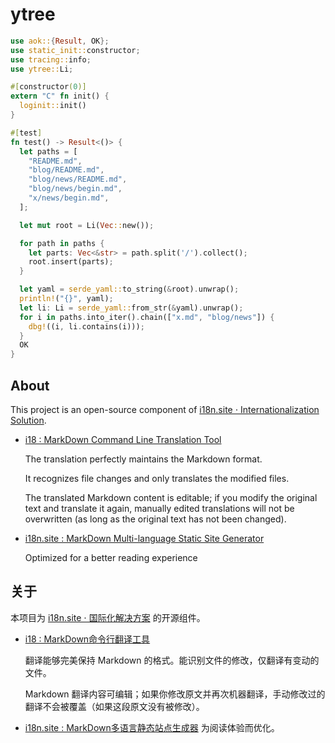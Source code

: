 # ytree

```rust
use aok::{Result, OK};
use static_init::constructor;
use tracing::info;
use ytree::Li;

#[constructor(0)]
extern "C" fn init() {
  loginit::init()
}

#[test]
fn test() -> Result<()> {
  let paths = [
    "README.md",
    "blog/README.md",
    "blog/news/README.md",
    "blog/news/begin.md",
    "x/news/begin.md",
  ];

  let mut root = Li(Vec::new());

  for path in paths {
    let parts: Vec<&str> = path.split('/').collect();
    root.insert(parts);
  }

  let yaml = serde_yaml::to_string(&root).unwrap();
  println!("{}", yaml);
  let li: Li = serde_yaml::from_str(&yaml).unwrap();
  for i in paths.into_iter().chain(["x.md", "blog/news"]) {
    dbg!((i, li.contains(i)));
  }
  OK
}
```

## About

This project is an open-source component of [i18n.site ⋅ Internationalization Solution](https://i18n.site).

* [i18 : MarkDown Command Line Translation Tool](https://i18n.site/i18)

  The translation perfectly maintains the Markdown format.

  It recognizes file changes and only translates the modified files.

  The translated Markdown content is editable; if you modify the original text and translate it again, manually edited translations will not be overwritten (as long as the original text has not been changed).

* [i18n.site : MarkDown Multi-language Static Site Generator](https://i18n.site/i18n.site)

  Optimized for a better reading experience

## 关于

本项目为 [i18n.site ⋅ 国际化解决方案](https://i18n.site) 的开源组件。

* [i18 :  MarkDown命令行翻译工具](https://i18n.site/i18)

  翻译能够完美保持 Markdown 的格式。能识别文件的修改，仅翻译有变动的文件。

  Markdown 翻译内容可编辑；如果你修改原文并再次机器翻译，手动修改过的翻译不会被覆盖（如果这段原文没有被修改）。

* [i18n.site : MarkDown多语言静态站点生成器](https://i18n.site/i18n.site) 为阅读体验而优化。